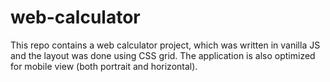 # web-calculator
This repo contains a web calculator project, which was written in vanilla JS and the layout was done using CSS grid. The application is also optimized for mobile view (both portrait and horizontal).
